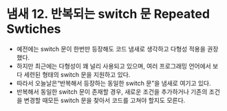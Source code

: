 # 냄새 12. 반복되는 switch 문 Repeated Swtiches

- 예전에는 switch 문이 한번만 등장해도 코드 냄새로 생각하고 다형성 적용을 권장 했다.
- 하지만 최근에는 다형성이 꽤 널리 사용되고 있으며, 여러 프로그래밍 언어에서 보 다 세련된 형태의 switch 문을 지원하고 있다.
- 따라서 오늘날은“반복해서 등장하는 동일한 switch 문”을 냄새로 여기고 있다.
- 반복해서 동일한 switch 문이 존재할 경우, 새로운 조건을 추가하거나 기존의 조건 을 변경할 때모든 switch 문을 찾아서 코드를 고쳐야 할지도 모른다.
